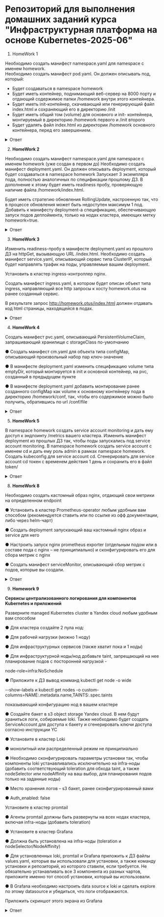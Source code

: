 # Репозиторий для выполнения домашних заданий курса "Инфраструктурная платформа на основе Kubernetes-2025-06" 


1. HomeWork 1 

Необходимо создать манифест namespace.yaml для namespace с именем homework.  
Необходимо создать манифест pod.yaml. Он должен описывать под, который: 
* Будет создаваться в namespace homework
* Будет иметь контейнер, поднимающий веб-сервер на 8000 порту и отдающий содержимое папки /homework внутри этого контейнера.  
* Будет иметь init-контейнер, скачивающий или генерирующий файл index.html и сохраняющий его в директорию /init
* Будет иметь общий том (volume) для основного и init- контейнера, монтируемый в директорию /homework первого и /init второго 
* Будет удалять файл index.html из директории /homework основного контейнера, перед его завершением. 


<details>
  <summary>Ответ</summary>

Описание: 
 
namespace.yaml - создаёт namespace.  
configmap.yaml - заменяет дефолтный конфиг ngix.  
service.yaml - делаем сервис, для проверки работы пода снаружи через NodePort.  
pod.yaml - описываем сам под.  
emptyDir используется для передачи между init и nginx контейнерами пода index.html 

### Запуск
```
kubectl apply -f namespace.yaml
kubectl apply -f configmap.yaml
kubectl apply -f pod.yaml 
```
### Проверки
```
kubectl get ns homework 
kubectl get po -n homework 
kubectl get service -n homework 
kubectl exec homework-pod -n homework -- cat /homework/index.html

```


</details>

2. **HomeWork 2**

Необходимо создать манифест namespace.yaml для namespace с именем homework (уже создан в первом дз) 
Необходимо создать манифест deployment.yaml. Он должен описывать deployment, который будет создаваться в namespace homework 
Запускает 3 экземпляра пода, полностью аналогичных по спецификации прошлому ДЗ. 
В дополнение к этому будет иметь readiness пробу, проверяющую наличие файла /homework/index.html.

Будет иметь стратегию обновления RollingUpdate, настроенную так, что в процессе обновления может быть недоступен максимум 1 под. 
Добавить к манифесту deployment-а спецификацию, обеспечивающую запуск подов деплоймента, только на нодах кластера, имеющих метку homework=true. 

<details>
  <summary>Ответ</summary>

Создаём манифест 
```
apiVersion: apps/v1
kind: Deployment
metadata:
  name: homework-deployment
  namespace: homework
  labels:
    app: homework
spec:
  replicas: 3  # Запускаем 3 экземпляра пода из прошлого ДЗ
  selector:
    matchLabels:
      app: homework
  strategy:
    type: RollingUpdate
    rollingUpdate:
      maxUnavailable: 1  # В процессе обновления может быть недоступен 1 под
      maxSurge: 1        # Указываем что в процессе обновления можно создавать 1 дполнительный под
  template:
    metadata:
      labels:
        app: homework
    spec:
      nodeSelector:
        homework: "true"  # Указываем, что поды могут запускаться только на нодах с меткой homework
      volumes:
        - name: shared-volume
          emptyDir: {}
        - name: config-volume
          configMap:
            name: nginx-config
      initContainers:
        - name: init-container
          image: busybox
          command: ["/bin/sh", "-c"]
          args:
            - echo "<h1>OTUS HomeWORK 1</h1>" > /init/index.html;
          volumeMounts:
            - name: shared-volume
              mountPath: /init
      containers:
        - name: web-server
          image: nginx
          ports:
            - containerPort: 8000
          volumeMounts:
            - name: shared-volume
              mountPath: /homework
            - name: config-volume
              mountPath: /etc/nginx/nginx.conf
              subPath: nginx.conf
          readinessProbe:  # Проверяем наличие файла /homework/index.html
            exec:
              command: ["/bin/sh", "-c", "test -f /homework/index.html"]
            initialDelaySeconds: 5
            periodSeconds: 10
          lifecycle:
            preStop:
              exec:
                command: ["/bin/sh", "-c", "rm -f /homework/index.html"]

```
Ставим метку на ноду

```
kubectl label node node-1 homework=true
```

Проверяем, что на ноде есть метка
```
kubectl get nodes --show-labels | grep home
```

Проверяем, что поды запустились только на ноде, на которой есть метка(label)
```
kubectl get po -o wide -n homework 
```



Заметка про расширение Deployment

Should you manually scale a Deployment, example via kubectl scale deployment deployment --replicas=X, and then you update that Deployment based on a manifest (for example: by running kubectl apply -f deployment.yaml), 
 then applying that manifest overwrites the manual scaling that you previously did. 


</details>

3. **HomeWork 3**

Изменить readiness-пробу в манифесте deployment.yaml из прошлого ДЗ на httpGet, вызывающую URL /index.html. 
Необходимо создать манифест service.yaml, описывающий сервис типа ClusterIP, который будет направлять трафик на поды, управляемые вашим deployment.
 
Установить в кластер ingress-контроллер nginx.

Создать манифест ingress.yaml, в котором будет описан объект типа ingress, направляющий все http запросы к хосту homework.otus на ранее созданный сервис.

В результате запрос http://homework.otus/index.html должен отдавать код html страницы, находящейся в подах.

<details>
  <summary>Ответ</summary>

Устанавливаем  ingress-nginx и проверяем
```
kubectl apply -f https://raw.githubusercontent.com/kubernetes/ingress-nginx/controller-v1.9.4/deploy/static/provider/baremetal/deploy.yaml
kubectl get pods -n ingress-nginx
```

Создаём ingress

```
kind: Ingress #Создаём объект типа ingress, который управляет входящими http/https запросами и направляет их на сервисы.
metadata:
  name: homework-ingress
  namespace: homework
  annotations:
    nginx.ingress.kubernetes.io/rewrite-target: / #Данная аннотация означает, что если в запросе будет /index.html то ingress перепишет его на /
spec:
  ingressClassName: nginx
  rules:
  - host: homework.otus
    http:
      paths:
        - path: /
          pathType: Prefix
          backend:
            service:
              name: homework-service
              port:
                number: 80
```

Правим Service на Cluster ip

```
apiVersion: v1
kind: Service
metadata:
  name: homework-service
  namespace: homework
spec:
  selector:
    app: homework
  ports:
    - protocol: TCP
      port: 80
      targetPort: 8000
  type: ClusterIP
```

Правим тип проверки в deployment

```
          readinessProbe:
            httpGet: #проверка готовности будет выполняться http запросом
              path: /index.html # Страница которую мы запрашиваем для проверки
              port: 8000    # Порт на который выполняется http запрос, должен совпадать с containerPort:
            periodSeconds: 10 # Проверка запускается каждые 10 сек.
          lifecycle:
            preStop: #Хук который выполняется перед остановкой контейнера
              exec:
                command: ["/bin/sh", "-c", "rm -f /homework/index.html"]

```
Запускаем

```
kubectl apply -f .


```

Проверка по DNS внутри кластера:

```
root@master-1:/home/mity/OTUS/homework3# kubectl get svc -n homework
NAME               TYPE        CLUSTER-IP     EXTERNAL-IP   PORT(S)   AGE
homework-service   ClusterIP   10.233.14.50   <none>        80/TCP    13d
root@master-1:/home/mity/OTUS/homework3# curl http://homework-service.homework.svc.cluster.local/index.html
<h1>OTUS HomeWORK 3</h1>
```
```
root@master-1:/home/mity/OTUS/homework3# kubectl get ep -n homework
NAME               ENDPOINTS                                               AGE
homework-service   10.233.70.81:8000,10.233.70.82:8000,10.233.70.83:8000   13d
root@master-1:/home/mity/OTUS/homework3# 
```
Проверка через тестовый контейнер

```
root@master-1:/home/mity/OTUS/homework3# kubectl run -it --rm --image centosadmin/utils test bash -n homework
If you don't see a command prompt, try pressing enter.
bash-5.0# curl homework-service 
<h1>OTUS HomeWORK 3</h1>
```

</details>


4. **HomeWork 4**

Создать манифест pvc.yaml, описывающий PersistentVolumeClaim, запрашивающий хранилище с storageClass по-умолчанию

● Создать манифест cm.yaml для объекта типа configMap, описывающий произвольный набор пар ключ-значение

● В манифесте deployment.yaml изменить спецификацию volume типа emptyDir, который монтируется в init и основной контейнер, на pvc, созданный в предыдущем пункте

● В манифесте deployment.yaml добавить монтирование ранее созданного configMap как volume к основному контейнеру пода в директорию /homework/conf, так, чтобы его содержимое можно было получить, обратившись по url /conf/file


<details>
  <summary>Ответ</summary>



Создаём PV - используем локальную папку на ноде, т.к. у нас kubernetes, а не minikube/

```
ssh node-1
sudo mkdir -p /var/lib/k8s/pv/homework-1
sudo chown 65534:65534 /var/lib/k8s/pv/homework-1  
```

```
apiVersion: v1
kind: PersistentVolume
metadata:
  name: pv-homework-1
spec:
  capacity:
    storage: 1Gi
  accessModes:
    - ReadWriteOnce
  storageClassName: hw
  persistentVolumeReclaimPolicy: Retain
  hostPath:
    path: /var/lib/k8s/pv/homework-1
  nodeAffinity:
    required:
      nodeSelectorTerms:
      - matchExpressions:
        - key: kubernetes.io/hostname
          operator: In
          values:
          - node-1
```




Создаём манифест cm.yaml, с двумя парами ключ-значение.

```
# cm.yaml
apiVersion: v1
kind: ConfigMap
metadata:
  name: homework-config
  namespace: homework
data:
  file1.txt: |
    OPOP 111
  file2.txt: |
    OPOP 2222
```

Меняем в deployment volume вместо emptydir на pvc.

```
initContainers:
        - name: init-container
          image: busybox
          command: ["/bin/sh", "-c"]
          args:
            - echo "<h1>OTUS HomeWORK 3</h1>" > /init/index.html;
          volumeMounts:
            - name: homework-pvc
              mountPath: /init
      containers:
        - name: web-server
          image: nginx
          ports:
            - containerPort: 8000
          volumeMounts:
            - name: homework-pvc
              mountPath: /homework
            - name: config-volume
              mountPath: /etc/nginx/nginx.conf
              subPath: nginx.conf  # Монтируем только nginx.conf из configMap
            - name: homework-config
              mountPath: /homework/conf  # Монтируем файлы из cm.yaml в /homework/conf
          readinessProbe:

```




Проверка после применения всех манифестов:

```
root@master-1:/home/mity/OTUS/homework4# curl -H "Host: homework.otus" http://10.233.14.50/index.html
<h1>OTUS HomeWORK 3</h1>
root@master-1:/home/mity/OTUS/homework4# kubectl get svc -n homework 
NAME               TYPE        CLUSTER-IP     EXTERNAL-IP   PORT(S)   AGE
homework-service   ClusterIP   10.233.14.50   <none>        80/TCP    30d
root@master-1:/home/mity/OTUS/homework4# 

kubectl port-forward svc/homework-service 8000:80 -n homework

root@master-1:~# curl http://localhost:8000/conf/file1.txt
OPOP 111
root@master-1:~# curl http://localhost:8000/conf/file2.txt
OPOP 2222

```

Проверка через тестовый контейнер

```
 kubectl run -it --rm --image centosadmin/utils test bash -n homework
If you don't see a command prompt, try pressing enter.
bash-5.0# curl http://homework-service:80/conf/file1.txt
OPOP 111
bash-5.0# curl http://homework-service:80/conf/file2.txt
OPOP 2222
bash-5.0# 
```

</details>

5. **HomeWork 5**

В namespace homework создать service account monitoring и дать ему доступ к эндпоинту /metrics вашего кластера.
Изменить манифест deployment из прошлых ДЗ так, чтобы поды запускались под service account monitoring. 
В namespace homework создать service account с именем cd и дать ему роль admin в рамках namespace homework.
Создать kubeconfig для service account cd.
Сгенерировать для service account cd токен с временем действия 1 день и сохранить его в файл token/

<details>
  <summary>Ответ</summary>

В namespace homework создать service account monitoring и дать ему доступ к эндпоинту /metrics вашего кластера.
Изменить манифест deployment из прошлых ДЗ так, чтобы поды запускались под service account monitoring.   

Создаём манифест сервисного аккаунта
```
apiVersion: v1
kind: ServiceAccount
metadata:
  name: monitoring
  namespace: homework
secrets:
  - name: monitoring-service-account-token
```

Применяем:
```
kubectl apply -f service-account-monitoring.yaml
```


Создаём токен для аккаунта мониторинг
```
kubectl create token monitoring --duration=48h -n homework
```

Преобразуем в base64:

```
echo -n "$TOKEN" | base64
```

Создаём секрет для monitoring:

```
apiVersion: v1
kind: Secret
metadata:
  name: monitoring-service-account-token
  namespace: homework
  annotations:
    kubernetes.io/service-account.name: monitoring
type: kubernetes.io/service-account-token
data:
  token: |
    ZXlKaGJHY2lPaUpTVXpJMU5pSXNJbXRwWkNJNklrVmhXVlpoWDBWc1NrTmhaWFJpVm1OMVpUSndU
```

Применяем:
```
kubectl apply -f secret-service-account-monitoring.yaml
```

Изменяем манифест deployment.yaml чтобы под запускались из под аккаунта monitoring
```
spec:
      serviceAccountName: monitoring  # Подключаем сервисный аккаунт monitoring
      nodeSelector:
```
Применяем:
```
kubectl apply -f deployment.yaml
```

Создаём Кластерную роль monitoring c соответствующими правами:
```
apiVersion: rbac.authorization.k8s.io/v1
kind: ClusterRole
metadata:
  name: node-metrics-reader
rules:
- apiGroups: [""] 
  resources: ["nodes/metrics"] 
  verbs: ["get", "list"]
```

Применяем:
```
kubectl apply -f clusterrole-node-metrics.yaml
```

Связываем кластерную роль с сервисным аккаунтом monitoring:
```
apiVersion: rbac.authorization.k8s.io/v1
kind: ClusterRoleBinding
metadata:
  name: monitoring-node-metrics
subjects:
- kind: ServiceAccount
  name: monitoring
  namespace: homework
roleRef:
  kind: ClusterRole
  name: node-metrics-reader
  apiGroup: rbac.authorization.k8s.io
```

Применяем:
```
kubectl apply -f clusterrolebinding-node-metrics.yaml
```

Проверяем что метрики под данным аккаунтом можно получить и сервисы запущены под учеткой monitoring
```
curl -k \
  -H "Authorization: Bearer $TOKEN" \
  https://172.17.60.4:10250/metrics
```
![](images/metrics.png)

Проверяем что сервисы запущены под учеткой monitoring

```
kubectl get pods -n homework -o jsonpath="{range .items[*]}{.metadata.name}{'\t'}{.spec.serviceAccountName}{'\n'}{end}"
```
![](images/services.png)



В namespace homework создать service account с именем cd и дать ему роль admin в рамках namespace homework.
Создать kubeconfig для service account cd.
Сгенерировать для service account cd токен с временем действия 1 день и сохранить его в файл token/

Создаём сервисный аккаунт:

```
apiVersion: v1
kind: ServiceAccount
metadata:
  name: cd
  namespace: homework
```

Применяем:

```
kubectl apply -f service-account-cd.yaml
```

Связываем аккаунт cd c ролью

```
apiVersion: rbac.authorization.k8s.io/v1
kind: RoleBinding
metadata:
  name: cd-admin-binding
  namespace: homework
subjects:
  - kind: ServiceAccount
    name: cd
    namespace: homework
roleRef:
  kind: ClusterRole
  name: admin
  apiGroup: rbac.authorization.k8s.io
```

Применяем:

```
kubectl apply -f rolebinding-cd-admin.yaml
```

Создаём токен и сохраняем в файл:

```
kubectl create token cd --duration=24h -n homework > cd-token.txt
```

Получаем API сервера:
```
kubectl config view --minify -o jsonpath='{.clusters[0].cluster.server}'

```

Получаем рутовый сертификат:
```
kubectl get configmap kube-root-ca.crt -n homework -o jsonpath="{.data.ca\.crt}" > ca.crt
```

Присваиваем значения переменным и создаём cd-kubeconfig.yaml

Данный манифест позволяет командам (типо kubectl) аутентифицироваться в кластере как сервисный аккаунт cd и работать в namespace homework

```
export SERVER=https://127.0.0.1:6443
export TOKEN=$(cat cd-token.txt)

cat <<EOF > cd-kubeconfig.yaml
apiVersion: v1
kind: Config
clusters:
- cluster:
    certificate-authority: ca.crt
    server: ${SERVER}
  name: kubernetes
contexts:
- context:
    cluster: kubernetes
    namespace: homework
    user: cd
  name: cd-context
current-context: cd-context
users:
- name: cd
  user:
    token: ${TOKEN}
EOF
```

Проверяем 

```
KUBECONFIG=cd-kubeconfig.yaml kubectl get pods
```
![](images/kubeconfig.png)

</details>

8. **HomeWork 8**

Необходимо создать кастомный образ nginx, отдающий свои метрики на определенном endpoint 

● Установить в кластер Prometheus-operator любым удобным вам способом (рекомендуется ставить или по ссылке из офф документации, либо через helm-чарт) 

● Создать deployment запускающий ваш кастомный nginx образ и service для него 

● Настроить запуск nginx prometheus exporter (отдельным подом или в составе пода с nginx – не принципиально) и сконфигурировать его для сбора метрик с nginx 

● Создать манифест serviceMonitor, описывающий сбор метрик с подов, которые вы создали.


<details>
  <summary>Ответ</summary>


Устанавливаем оператор Prometheus через helm.


```
helm repo add prometheus-community https://prometheus-community.github.io/helm-charts
helm repo update

helm upgrade --install kube-prometheus-stack prometheus-community/kube-prometheus-stack \
  --namespace monitoring --create-namespace
```



Скачиваем/устанавливаем/проверяем последнюю версию nerdctl - cli для containerd
```
wget https://github.com/containerd/nerdctl/releases/download/v2.0.4/nerdctl-2.0.4-freebsd-amd64.tar.gz
tar -xzf nerdctl-2.0.4-freebsd-amd64.tar.gz
nerdctl --version
```


Скачиваем/устанавливаем buildkit - модный и более безопасный движок для сборки образов
```
curl -LO https://github.com/moby/buildkit/releases/download/v0.12.5/buildkit-v0.12.5.linux-amd64.tar.gz
tar -C /usr/local/bin -xzf buildkit-v0.12.5.linux-amd64.tar.gz
cp /tmp/buildkit/bin/* /usr/local/bin/
chmod +x /usr/local/bin/buildkitd /usr/local/bin/buildctl
which buildkitd


```

Запускаем/проверяем buildkit


```
# Создаем сервис

[Unit]
Description=BuildKit
Documentation=https://github.com/moby/buildkit

[Service]
ExecStart=/usr/local/bin/buildkitd --oci-worker=false --containerd-worker=true
Restart=always
RestartSec=5

[Install]
WantedBy=multi-user.target


# Запускаем 
sudo systemctl daemon-reload
sudo systemctl enable buildkit
sudo systemctl start buildkit

# Проверяем 
sudo systemctl status buildkit
```






nginx.conf - Добавляем endpoint для метрик - /stub_status

чтобы nginx предоставлял статистику в формате, который может читать прометей

Stub_status даёт:
* Active connections - активные соединени
* accepts - принятые соединения
* handled - обработанные соединения
* requests - общее количество запросов
* Reading/Writing/Waiting - статусы соединений


```
events {}

http {
    server {
        listen 80;
        location / {
            return 200 'OK';
            add_header Content-Type text/plain;
        }

        location /metrics {                   # отдаём stub_status нужный для экспорта метрик nginx-prometheus-exporter
            stub_status;
        }
    }
}
```




делаем простой докер с кастомным конфигом nginx

```
FROM nginx:stable

RUN apt update && apt install -y curl && rm -rf /var/lib/apt/lists/*

COPY nginx.conf /etc/nginx/nginx.conf

EXPOSE 80
```



собираем докер образ 
```
nerdctl build -t nginx-metrics:latest .
```


копируем образ на worker ноды
```
nerdctl save nginx-metrics:latest -o nginx-metrics.tar
scp nginx-metrics.tar node-1:/root/
scp nginx-metrics.tar node-2:/root/
```

Собираю deployment с кастомным образом nginx


nginx-metrics-deployment.yaml

```
apiVersion: apps/v1
kind: Deployment
metadata:
  name: nginx-metrics
  labels:
    app: nginx-metrics
spec:
  replicas: 1
  selector:
    matchLabels:
      app: nginx-metrics
  template:
    metadata:
      labels:
        app: nginx-metrics
    spec:
      containers:
        - name: nginx
          image: nginx-metrics:latest   # наш локальный кастомно собранный образ
          imagePullPolicy: IfNotPresent # не скачиваем образ, т.к. он уже залит на ноды
          ports:
            - containerPort: 80

```


Описываем service для nginx 

nginx-metrics-service.yaml

```
apiVersion: v1
kind: Service
metadata:
  name: nginx-metrics
spec:
  selector:
    app: nginx-metrics
  ports:
    - protocol: TCP
      port: 80
      targetPort: 80

```
Собираем Deployment для экспортера

nginx-exporter-deployment.yaml

```
apiVersion: apps/v1
kind: Deployment
metadata:
  name: nginx-exporter
spec:
  replicas: 1
  selector:
    matchLabels:
      app: nginx-exporter
  template:
    metadata:
      labels:
        app: nginx-exporter
    spec:
      containers:
        - name: exporter
          image: nginx/nginx-prometheus-exporter:latest
          args:
            - -nginx.scrape-uri=http://nginx-metrics:80/stub_status
          ports:
            - containerPort: 9113
```

Создаём Servicemonitor который используется  оператором Prometheus для автоматического обнаружения и сбора метрик

nginx-servicemonitor.yaml

```
apiVersion: monitoring.coreos.com/v1   # CRD который создал оператор Prometheus
kind: ServiceMonitor
metadata:
  name: nginx-exporter-monitor
  labels:
    release: kube-prometheus-stack
spec:
  selector:
    matchLabels:
      app: nginx-exporter
  namespaceSelector:
    matchNames:
      - default
  endpoints:
    - port: http
      interval: 15s
```

kube-prometheus-stack - это release name, Helm автоматически добавляет этот label во все связанные объекты

Проверяем что это так:
```
 kubectl get prometheus -n monitoring -o yaml | grep release
      meta.helm.sh/release-name: kube-prometheus-stack
      meta.helm.sh/release-namespace: monitoring
      release: kube-prometheus-stack
        release: kube-prometheus-stack
        release: kube-prometheus-stack
        release: kube-prometheus-stack
        release: kube-prometheus-stack
        release: kube-prometheus-stack
```


Запускаем services и daemonsetы
```
kubectl apply -f nginx-metrics-deployment.yaml
kubectl apply -f nginx-metrics-service.yaml
kubectl apply -f nginx-exporter-deployment.yaml
kubectl apply -f nginx-exporter-service.yaml
kubectl apply -f nginx-servicemonitor.yaml
```


включаем форвардинг
```
kubectl port-forward svc/nginx-exporter 9113:9113
```


Проверяем, что метрики приходят:

```
root@master-2:~# curl http://localhost:9113/metrics
# HELP go_gc_duration_seconds A summary of the wall-time pause (stop-the-world) duration in garbage collection cycles.
# TYPE go_gc_duration_seconds summary
go_gc_duration_seconds{quantile="0"} 0
go_gc_duration_seconds{quantile="0.25"} 0
go_gc_duration_seconds{quantile="0.5"} 0
go_gc_duration_seconds{quantile="0.75"} 0
go_gc_duration_seconds{quantile="1"} 0
go_gc_duration_seconds_sum 0
go_gc_duration_seconds_count 0
# HELP go_gc_gogc_percent Heap size target percentage configured by the user, otherwise 100. This value is set by the GOGC environment variable, and the runtime/debug.SetGCPercent function. Sourced from /gc/gogc:percent
# TYPE go_gc_gogc_percent gauge
go_gc_gogc_percent 100
# HELP go_gc_gomemlimit_bytes Go runtime memory limit configured by the user, otherwise math.MaxInt64. This value is set by the GOMEMLIMIT environment variable, and the runtime/debug.SetMemoryLimit function. Sourced from /gc/gomemlimit:bytes
# TYPE go_gc_gomemlimit_bytes gauge
go_gc_gomemlimit_bytes 9.223372036854776e+18
# HELP go_goroutines Number of goroutines that currently exist.
# TYPE go_goroutines gauge
go_goroutines 11
# HELP go_info Information about the Go environment.
# TYPE go_info gauge
go_info{version="go1.23.4"} 1
```
</details>



9. **Homework 9**

**Сервисы централизованного логирования для компонентов Kubernetes и приложений**

Разверните managed Kubernetes cluster в Yandex cloud любым удобным вам способом 

● Для кластера создайте 2 пула нод: 

● Для рабочей нагрузки (можно 1 ноду) 

● Для инфраструктурных сервисов (также хватит пока и 1 ноды) 

● Для инфраструктурной ноды/нод добавьте taint, запрещающий на нее планирование подов с посторонней нагрузкой -  

node-role=infra:NoSchedule 

● Приложите к ДЗ вывод комманд kubectl get node -o wide  

--show-labels и kubectl get nodes -o custom-columns=NAME:.metadata.name,TAINTS:.spec.taints  

показывающий конфигурацию нод в вашем кластере 

● Создайте бакет в s3 object storage Yandex cloud. В нем будут храниться логи, собираемые loki. Также необходимо будет создать ServiceAccount для доступа к бакету и сгенерировать ключи доступа согласно инструкции YC 

● Установите в кластер Loki  

● монолитный или распределенный режим не принципиально 

● Необходимо сконфигурировать параметры установки так, чтобы компоненты loki устанавливались исключительно на infra-ноды (добавить соответствующий toleration для обхода taint, а также nodeSelector или nodeAffinity на ваш выбор, для планирования подов только на заданные ноды) 

● Место хранения логов – s3 бакет, ранее сконфигурированный вами 

● Auth_enabled: false 


Установите в кластер promtail

● Агенты promtail должны быть развернуты на всех нодах кластера, включая infra-ноды (добавить toleration) 

● Установите в кластер Grafana

● Должна быть установлена на infra-ноды (toleration и nodeSelector/NodeAffinity)

● Для установленных loki, promtail и Grafana приложить к ДЗ файлы values.yaml, которые вы использовали для установки, а также команду установки и репозиторий, из которого ставили, если требуется. Не обязательно устанавливать все 3 компонента из разных чартов, приложите именно тот способ установки, который вы использовали.

● В Grafana необходимо настроить data source к loki и сделать explore по этому datasource и убедиться, что логи отображаются. 

Приложить скриншот этого экрана из Grafana


<details>
  <summary>Ответ</summary>

Подготовка кластера в YC.

Создаём кластер через GUI.

Подключаемся к кластеру
```
yc managed-kubernetes cluster get-credentials --id catu0bn14so432joeegj --external --force
```

Создаём 2 пула нод

```
yc managed-kubernetes node-group create `
  --name infra-pool `
  --cluster-id catu0bn14so432joeegj `
  --platform standard-v3 `
  --cores 2 `
  --memory 4 `
  --disk-size 50 `
  --fixed-size 1 `
  --location zone=ru-central1-b `
  --network-interface subnet-id=e2lm05cccru4pu6035u7 `
  --node-labels node-role=infra
```

```
yc managed-kubernetes node-group create `
  --name workload-pool `
  --cluster-id catu0bn14so432joeegj `
  --platform standard-v3 `
  --cores 2 `
  --memory 4 `
  --disk-size 50 `
  --fixed-size 1 `
  --subnet-ids e2lm05cccru4pu6035u7 `
  --location zone=ru-central1-b
```

Ставим tain на infra

```
kubectl taint nodes -l node-role=infra node-role=infra:NoSchedule --overwrite
```
Проверяем:

```
kubectl get nodes -o wide --show-labels
kubectl get nodes -o custom-columns=NAME:.metadata.name,TAINTS:.spec.taints` 
```

![](images/mon1.png)

Настраиваем NAT и настраиваем маршрутизацию

```
yc vpc gateway create nat-gw-otus
$gwid = (yc vpc gateway list --format json | ConvertFrom-Json | Where-Object {$_.name -eq "nat-gw-otus"} | Select-Object -First 1).id
yc vpc route-table create rt-nat-otus --network-id enpqkelt40cfrtd6vj16
yc vpc route-table update rt-nat-otus --append-route destination=0.0.0.0/0,gateway-id=$gwid
yc vpc subnet update e2lm05cccru4pu6035u7 --route-table-id rt-nat-otus
```

Создаём Service account для loki

```
yc iam service-account create --name loki-sa
```

Назначаем права storage.editor

```
yc resource-manager folder add-access-binding b1gk8kui30tcpritnj9b `
  --role storage.editor `
  --service-account-name loki-sa
```

Создаём и сохраняем ключи
```
yc iam access-key create --service-account-name loki-sa
```

Подключаем репу Helm

```
helm repo add grafana https://grafana.github.io/helm-charts
helm repo update
```

Создаём и устанавливаем values-loki.yaml, values-promtail.yaml, values-grafana.yaml

```
helm upgrade --install loki grafana/loki -n monitoring --create-namespace -f .\values-loki.yaml --set canary.enabled=false
helm upgrade --install promtail grafana/promtail -n monitoring -f .\values-promtail.yaml
helm upgrade --install grafana grafana/grafana -n monitoring -f .\values-grafana.yaml
```
Пробрасываем порт
```
kubectl port-forward -n monitoring svc/grafana 3000:80
```

Логинимся и выполняем запрос через graphana

```
{container!="", pod!=""}
```


![](images/mon2.png)










</details>